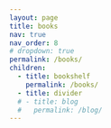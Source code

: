```yaml
---
layout: page
title: books
nav: true
nav_order: 8
# dropdown: true
permalink: /books/
children:
  - title: bookshelf
    permalink: /books/
  - title: divider
  # - title: blog
  #   permalink: /blog/
---
```

